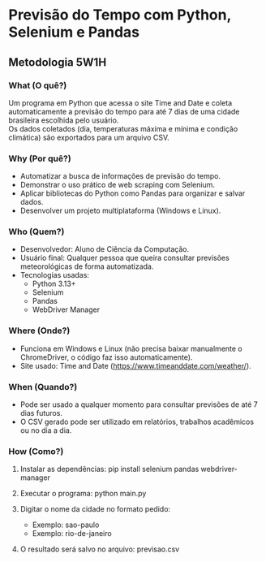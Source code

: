 # Previsão do Tempo com Python, Selenium e Pandas

## Metodologia 5W1H

### What (O quê?)
Um programa em Python que acessa o site Time and Date e coleta automaticamente a previsão do tempo para até 7 dias de uma cidade brasileira escolhida pelo usuário.  
Os dados coletados (dia, temperaturas máxima e mínima e condição climática) são exportados para um arquivo CSV.

### Why (Por quê?)
- Automatizar a busca de informações de previsão do tempo.  
- Demonstrar o uso prático de web scraping com Selenium.  
- Aplicar bibliotecas do Python como Pandas para organizar e salvar dados.  
- Desenvolver um projeto multiplataforma (Windows e Linux).  

### Who (Quem?)
- Desenvolvedor: Aluno de Ciência da Computação.  
- Usuário final: Qualquer pessoa que queira consultar previsões meteorológicas de forma automatizada.  
- Tecnologias usadas:  
  - Python 3.13+  
  - Selenium  
  - Pandas  
  - WebDriver Manager  

### Where (Onde?)
- Funciona em Windows e Linux (não precisa baixar manualmente o ChromeDriver, o código faz isso automaticamente).  
- Site usado: Time and Date (https://www.timeanddate.com/weather/).  

### When (Quando?)
- Pode ser usado a qualquer momento para consultar previsões de até 7 dias futuros.  
- O CSV gerado pode ser utilizado em relatórios, trabalhos acadêmicos ou no dia a dia.  

### How (Como?)
1. Instalar as dependências:
   pip install selenium pandas webdriver-manager

2. Executar o programa:
   python main.py

3. Digitar o nome da cidade no formato pedido:  
   - Exemplo: sao-paulo  
   - Exemplo: rio-de-janeiro  

4. O resultado será salvo no arquivo:
   previsao.csv
